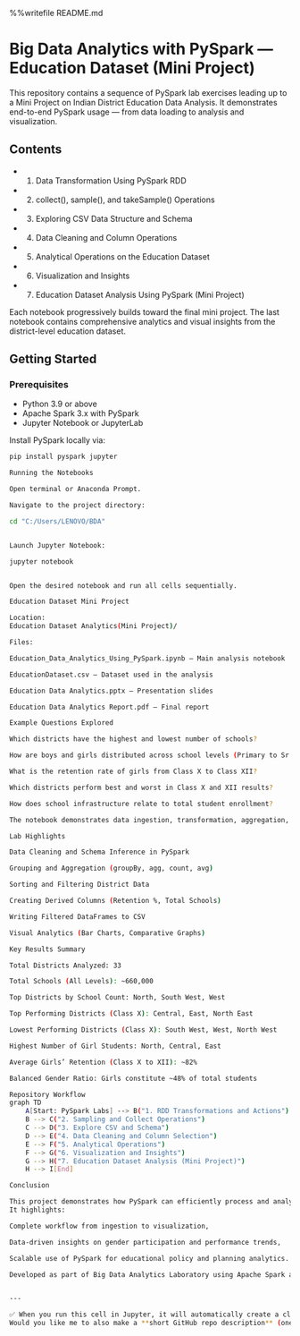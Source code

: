 %%writefile README.md
# Big Data Analytics with PySpark — Education Dataset (Mini Project)

This repository contains a sequence of PySpark lab exercises leading up to a Mini Project on Indian District Education Data Analysis. It demonstrates end-to-end PySpark usage — from data loading to analysis and visualization.

## Contents
- 1. Data Transformation Using PySpark RDD  
- 2. collect(), sample(), and takeSample() Operations  
- 3. Exploring CSV Data Structure and Schema  
- 4. Data Cleaning and Column Operations  
- 5. Analytical Operations on the Education Dataset  
- 6. Visualization and Insights  
- 7. Education Dataset Analysis Using PySpark (Mini Project)

Each notebook progressively builds toward the final mini project. The last notebook contains comprehensive analytics and visual insights from the district-level education dataset.

## Getting Started

### Prerequisites
- Python 3.9 or above  
- Apache Spark 3.x with PySpark  
- Jupyter Notebook or JupyterLab  

Install PySpark locally via:
```bash
pip install pyspark jupyter

Running the Notebooks

Open terminal or Anaconda Prompt.

Navigate to the project directory:

cd "C:/Users/LENOVO/BDA"


Launch Jupyter Notebook:

jupyter notebook


Open the desired notebook and run all cells sequentially.

Education Dataset Mini Project

Location:
Education Dataset Analytics(Mini Project)/

Files:

Education_Data_Analytics_Using_PySpark.ipynb — Main analysis notebook

EducationDataset.csv — Dataset used in the analysis

Education Data Analytics.pptx — Presentation slides

Education Data Analytics Report.pdf — Final report

Example Questions Explored

Which districts have the highest and lowest number of schools?

How are boys and girls distributed across school levels (Primary to Sr. Secondary)?

What is the retention rate of girls from Class X to Class XII?

Which districts perform best and worst in Class X and XII results?

How does school infrastructure relate to total student enrollment?

The notebook demonstrates data ingestion, transformation, aggregation, and visualization using PySpark and Matplotlib/Seaborn.

Lab Highlights

Data Cleaning and Schema Inference in PySpark

Grouping and Aggregation (groupBy, agg, count, avg)

Sorting and Filtering District Data

Creating Derived Columns (Retention %, Total Schools)

Writing Filtered DataFrames to CSV

Visual Analytics (Bar Charts, Comparative Graphs)

Key Results Summary

Total Districts Analyzed: 33

Total Schools (All Levels): ~660,000

Top Districts by School Count: North, South West, West

Top Performing Districts (Class X): Central, East, North East

Lowest Performing Districts (Class X): South West, West, North West

Highest Number of Girl Students: North, Central, East

Average Girls’ Retention (Class X to XII): ~82%

Balanced Gender Ratio: Girls constitute ~48% of total students

Repository Workflow
graph TD
    A[Start: PySpark Labs] --> B("1. RDD Transformations and Actions")
    B --> C("2. Sampling and Collect Operations")
    C --> D("3. Explore CSV and Schema")
    D --> E("4. Data Cleaning and Column Selection")
    E --> F("5. Analytical Operations")
    F --> G("6. Visualization and Insights")
    G --> H("7. Education Dataset Analysis (Mini Project)")
    H --> I[End]

Conclusion

This project demonstrates how PySpark can efficiently process and analyze large-scale education datasets for district-level performance insights.
It highlights:

Complete workflow from ingestion to visualization,

Data-driven insights on gender participation and performance trends,

Scalable use of PySpark for educational policy and planning analytics.

Developed as part of Big Data Analytics Laboratory using Apache Spark and PySpark.


---

✅ When you run this cell in Jupyter, it will automatically create a clean `README.md` file in your working directory (`C:/Users/LENOVO/BDA`).  
Would you like me to also make a **short GitHub repo description** (one-line summary under the title)?
